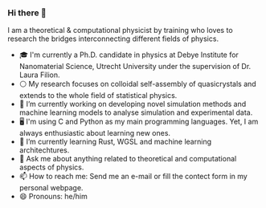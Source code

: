 ### Hi there 👋

I am a theoretical & computational physicist by training who loves to research the bridges interconnecting different fields of physics.

- 🎓 I'm currently a Ph.D. candidate in physics at Debye Institute for Nanomaterial Science, Utrecht University under the supervision of Dr. Laura Filion.
- ⚪️ My research focuses on colloidal self-assembly of quasicrystals and extends to the whole field of statistical physics.
- 🔭 I’m currently working on developing novel simulation methods and machine learning models to analyse simulation and experimental data.
- 🖥 I'm using C and Python as my main programming languages. Yet, I am always enthusiastic about learning new ones.
- 🌱 I’m currently learning Rust, WGSL and machine learning architechtures.
- 💬 Ask me about anything related to theoretical and computational aspects of physics.
- 📫 How to reach me: Send me an e-mail or fill the contect form in my personal webpage.
- 😄 Pronouns: he/him
